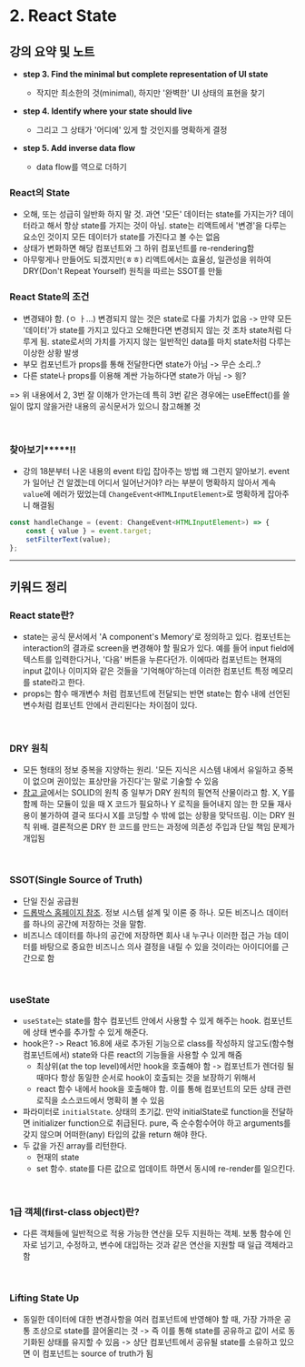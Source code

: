 # 2. React State

## 강의 요약 및 노트

- __step 3. Find the minimal but complete representation of UI state__
    - 작지만 최소한의 것(minimal), 하지만 '완벽한' UI 상태의 표현을 찾기

- __step 4. Identify where your state should live__
    - 그리고 그 상태가 '어디에' 있게 할 것인지를 명확하게 결정

- __step 5. Add inverse data flow__
    - data flow를 역으로 더하기

### React의 State

- 오해, 또는 성급히 일반화 하지 말 것. 과연 '모든' 데이터는 state를 가지는가? 데이터라고 해서 항상 state를 가지는 것이 아님. state는 리액트에서 '변경'을 다루는 요소인 것이지 모든 데이터가 state를 가진다고 볼 수는 없음
- 상태가 변화하면 해당 컴포넌트와 그 하위 컴포넌트를 re-rendering함
- 아무렇게나 만들어도 되겠지만(ㅎㅎ) 리액트에서는 효율성, 일관성을 위하여 DRY(Don't Repeat Yourself) 원칙을 따르는 SSOT를 만듦

### React State의 조건

- 변경돼야 함. (ㅇ ㅏ...) 변경되지 않는 것은 state로 다룰 가치가 없음 -> 만약 모든 '데이터'가 state를 가지고 있다고 오해한다면 변경되지 않는 것 조차 state처럼 다루게 됨. state로서의 가치를 가지지 않는 일반적인 data를 마치 state처럼 다루는 이상한 상황 발생
- 부모 컴포넌트가 props를 통해 전달한다면 state가 아님 -> 무슨 소리..?
- 다른 state나 props를 이용해 계싼 가능하다면 state가 아님 -> 읭?

=> 위 내용에서 2, 3번 잘 이해가 안가는데 특히 3번 같은 경우에는 useEffect()를 쓸 일이 많지 않을거란 내용의 공식문서가 있으니 참고해볼 것

</br>

### 찾아보기*****!!

- 강의 18분부터 나온 내용의 event 타입 잡아주는 방법 왜 그런지 알아보기. event가 일어난 건 알겠는데 어디서 일어난거야? 라는 부분이 명확하지 않아서 계속 `value`에 에러가 떴었는데 `ChangeEvent<HTMLInputElement>`로 명확하게 잡아주니 해결됨

```typescript
const handleChange = (event: ChangeEvent<HTMLInputElement>) => {
    const { value } = event.target;
    setFilterText(value);
};
```

---

## 키워드 정리

### React state란?

- state는 공식 문서에서 'A component's Memory'로 정의하고 있다. 컴포넌트는 interaction의 결과로 screen을 변경해야 할 필요가 있다. 예를 들어 input field에 텍스트를 입력한다거나, '다음' 버튼을 누른다던가. 이에따라 컴포넌트는 현재의 input 값이나 이미지와 같은 것들을 '기억해야'하는데 이러한 컴포넌트 특정 메모리를 state라고 한다.
- props는 함수 매개변수 처럼 컴포넌트에 전달되는 반면 state는 함수 내에 선언된 변수처럼 컴포넌트 안에서 관리된다는 차이점이 있다.

</br>

### DRY 원칙

- 모든 형태의 정보 중복을 지양하는 원리. '모든 지식은 시스템 내에서 유일하고 중복이 없으며 권이있는 표상만을 가진다'는 말로 기술할 수 있음
- [참고 글](https://thebook.io/006844/part01/ch01/01/03/07/)에서는 SOLID의 원칙 중 일부가 DRY 원칙의 필연적 산물이라고 함. X, Y를 함께 하는 모듈이 있을 때 X 코드가 필요하나 Y 로직을 들어내지 않는 한 모듈 재사용이 불가하여 결국 또다시 X를 코딩할 수 밖에 없는 상황을 맞닥뜨림. 이는 DRY 원칙 위배. 결론적으론 DRY 한 코드를 만드는 과정에 의존성 주입과 단일 책임 문제가 개입됨

</br>

### SSOT(Single Source of Truth)

- 단일 진실 공급원
- [드롭박스 홈페이지 참조](https://experience.dropbox.com/ko-kr/resources/source-of-truth). 정보 시스템 설계 및 이론 중 하나. 모든 비즈니스 데이터를 하나의 공간에 저장하는 것을 말함.
- 비즈니스 데이터를 하나의 공간에 저장하면 회사 내 누구나 이러한 접근 가능 데이터를 바탕으로 중요한 비즈니스 의사 결정을 내릴 수 있을 것이라는 아이디어를 근간으로 함

</br>

### useState

- `useState`는 state를 함수 컴포넌트 안에서 사용할 수 있게 해주는 hook. 컴포넌트에 상태 변수를 추가할 수 있게 해준다.
- hook은? -> React 16.8에 새로 추가된 기능으로 class를 작성하지 않고도(함수형 컴포넌트에서) state와 다른 react의 기능들을 사용할 수 있게 해줌
    - 최상위(at the top level)에서만 hook을 호출해야 함 -> 컴포넌트가 렌더링 될 때마다 항상 동일한 순서로 hook이 호출되는 것을 보장하기 위해서
    - react 함수 내에서 hook을 호출해야 함. 이를 통해 컴포넌트의 모든 상태 관련 로직을 소스코드에서 명확히 볼 수 있음
- 파라미터로 `initialState`. 상태의 초기값. 만약 initialState로 function을 전달하면 initializer function으로 취급된다. pure, 즉 순수함수어야 하고 arguments를 갖지 않으며 어떠한(any) 타입의 값을 return 해야 한다.
- 두 값을 가진 array를 리턴한다.
    - 현재의 state
    - set 함수. state를 다른 값으로 업데이트 하면서 동시에 re-render를 일으킨다.

</br>

### 1급 객체(first-class object)란?

- 다른 객체들에 일반적으로 적용 가능한 연산을 모두 지원하는 객체. 보통 함수에 인자로 넘기고, 수정하고, 변수에 대입하는 것과 같은 연산을 지원할 때 일급 객체라고 함

</br>

### Lifting State Up

- 동일한 데이터에 대한 변경사항을 여러 컴포넌트에 반영해야 할 때, 가장 가까운 공통 조상으로 state를 끌어올리는 것 -> 즉 이를 통해 state를 공유하고 값이 서로 동기화된 상태를 유지할 수 있음 -> 상단 컴포넌트에서 공유될 state를 소유하고 있으면 이 컴포넌트는 source of truth가 됨
